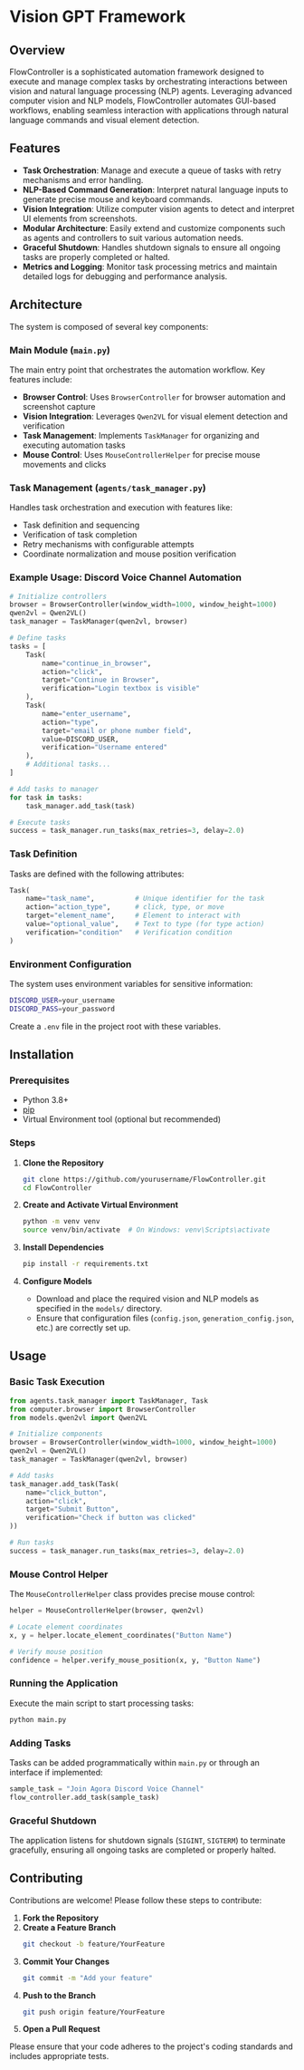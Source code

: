 # Vision GPT Framework

## Overview

FlowController is a sophisticated automation framework designed to execute and manage complex tasks by orchestrating interactions between vision and natural language processing (NLP) agents. Leveraging advanced computer vision and NLP models, FlowController automates GUI-based workflows, enabling seamless interaction with applications through natural language commands and visual element detection.

## Features

- **Task Orchestration**: Manage and execute a queue of tasks with retry mechanisms and error handling.
- **NLP-Based Command Generation**: Interpret natural language inputs to generate precise mouse and keyboard commands.
- **Vision Integration**: Utilize computer vision agents to detect and interpret UI elements from screenshots.
- **Modular Architecture**: Easily extend and customize components such as agents and controllers to suit various automation needs.
- **Graceful Shutdown**: Handles shutdown signals to ensure all ongoing tasks are properly completed or halted.
- **Metrics and Logging**: Monitor task processing metrics and maintain detailed logs for debugging and performance analysis.

## Architecture

The system is composed of several key components:

### Main Module (`main.py`)

The main entry point that orchestrates the automation workflow. Key features include:

- **Browser Control**: Uses `BrowserController` for browser automation and screenshot capture
- **Vision Integration**: Leverages `Qwen2VL` for visual element detection and verification
- **Task Management**: Implements `TaskManager` for organizing and executing automation tasks
- **Mouse Control**: Uses `MouseControllerHelper` for precise mouse movements and clicks

### Task Management (`agents/task_manager.py`)

Handles task orchestration and execution with features like:

- Task definition and sequencing
- Verification of task completion
- Retry mechanisms with configurable attempts
- Coordinate normalization and mouse position verification

### Example Usage: Discord Voice Channel Automation

```python
# Initialize controllers
browser = BrowserController(window_width=1000, window_height=1000)
qwen2vl = Qwen2VL()
task_manager = TaskManager(qwen2vl, browser)

# Define tasks
tasks = [
    Task(
        name="continue_in_browser",
        action="click",
        target="Continue in Browser",
        verification="Login textbox is visible"
    ),
    Task(
        name="enter_username",
        action="type",
        target="email or phone number field",
        value=DISCORD_USER,
        verification="Username entered"
    ),
    # Additional tasks...
]

# Add tasks to manager
for task in tasks:
    task_manager.add_task(task)

# Execute tasks
success = task_manager.run_tasks(max_retries=3, delay=2.0)
```

### Task Definition

Tasks are defined with the following attributes:

```python
Task(
    name="task_name",          # Unique identifier for the task
    action="action_type",      # click, type, or move
    target="element_name",     # Element to interact with
    value="optional_value",    # Text to type (for type action)
    verification="condition"   # Verification condition
)
```

### Environment Configuration

The system uses environment variables for sensitive information:

```bash
DISCORD_USER=your_username
DISCORD_PASS=your_password
```

Create a `.env` file in the project root with these variables.

## Installation

### Prerequisites

- Python 3.8+
- [pip](https://pip.pypa.io/en/stable/)
- Virtual Environment tool (optional but recommended)

### Steps

1. **Clone the Repository**
    ```bash
    git clone https://github.com/yourusername/FlowController.git
    cd FlowController
    ```

2. **Create and Activate Virtual Environment**
    ```bash
    python -m venv venv
    source venv/bin/activate  # On Windows: venv\Scripts\activate
    ```

3. **Install Dependencies**
    ```bash
    pip install -r requirements.txt
    ```

4. **Configure Models**
    - Download and place the required vision and NLP models as specified in the `models/` directory.
    - Ensure that configuration files (`config.json`, `generation_config.json`, etc.) are correctly set up.

## Usage

### Basic Task Execution

```python
from agents.task_manager import TaskManager, Task
from computer.browser import BrowserController
from models.qwen2vl import Qwen2VL

# Initialize components
browser = BrowserController(window_width=1000, window_height=1000)
qwen2vl = Qwen2VL()
task_manager = TaskManager(qwen2vl, browser)

# Add tasks
task_manager.add_task(Task(
    name="click_button",
    action="click",
    target="Submit Button",
    verification="Check if button was clicked"
))

# Run tasks
success = task_manager.run_tasks(max_retries=3, delay=2.0)
```

### Mouse Control Helper

The `MouseControllerHelper` class provides precise mouse control:

```python
helper = MouseControllerHelper(browser, qwen2vl)

# Locate element coordinates
x, y = helper.locate_element_coordinates("Button Name")

# Verify mouse position
confidence = helper.verify_mouse_position(x, y, "Button Name")
```

### Running the Application

Execute the main script to start processing tasks:
```bash
python main.py
```

### Adding Tasks

Tasks can be added programmatically within `main.py` or through an interface if implemented:
```python
sample_task = "Join Agora Discord Voice Channel"
flow_controller.add_task(sample_task)
```

### Graceful Shutdown

The application listens for shutdown signals (`SIGINT`, `SIGTERM`) to terminate gracefully, ensuring all ongoing tasks are completed or properly halted.


## Contributing

Contributions are welcome! Please follow these steps to contribute:

1. **Fork the Repository**
2. **Create a Feature Branch**
    ```bash
    git checkout -b feature/YourFeature
    ```
3. **Commit Your Changes**
    ```bash
    git commit -m "Add your feature"
    ```
4. **Push to the Branch**
    ```bash
    git push origin feature/YourFeature
    ```
5. **Open a Pull Request**

Please ensure that your code adheres to the project's coding standards and includes appropriate tests.

